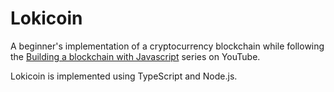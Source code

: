 # Lokicoin

A beginner's implementation of a cryptocurrency blockchain while following the [Building a blockchain with Javascript](https://youtu.be/zVqczFZr124) series on YouTube.

Lokicoin is implemented using TypeScript and Node.js.
